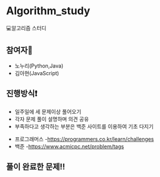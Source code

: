 # Algorithm_study
💻알고리즘 스터디

## 참여자👥
- 노누리(Python,Java)
- 김아현(JavaScript)

## 진행방식❗️
- 일주일에 세 문제이상 풀어오기
- 각자 문제 풀이 설명하며 의견 공유
- 부족하다고 생각하는 부분은 백준 사이트를 이용하여 기초 다지기
* 프로그래머스
  -https://programmers.co.kr/learn/challenges
* 백준
  -https://www.acmicpc.net/problem/tags
  
  
## 풀이 완료한 문제‼️
